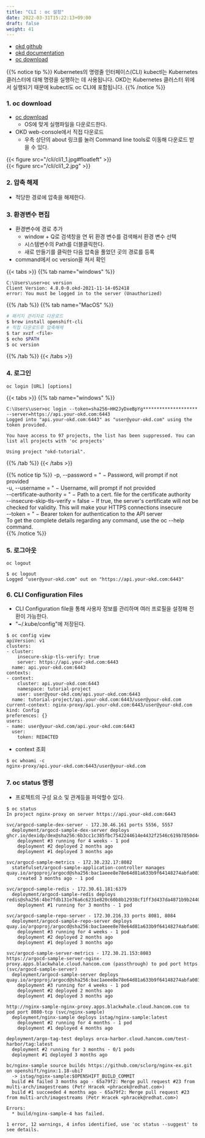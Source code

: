 ```yaml
---
title: "CLI : oc 설정"
date: 2022-03-31T15:22:13+09:00
draft: false
weight: 41
---
```


- [okd github](https://github.com/openshift/okd)  
- [okd documentation](https://docs.okd.io/latest/cli_reference/openshift_cli/getting-started-cli.html#cli-getting-started)  
- [oc download](https://github.com/openshift/okd/releases)  


{{% notice tip %}}
Kubernetes의 명령줄 인터페이스(CLI) kubectl는 Kubernetes 클러스터에 대해 명령을 실행하는 데 사용됩니다. 
OKD는 Kubernetes 클러스터 위에서 실행되기 때문에 kubectl도 oc CLI에 포함됩니다.
{{% /notice %}}

### 1. oc download
- [oc download](https://github.com/openshift/okd/releases)  
  - OS에 맞게 실행파일을 다운로드한다. 
- OKD web-console에서 직접 다운로드
  - 우측 상단의 about 링크를 눌러 Command line tools로 이동해 다운로드 받을 수 있다.  

{{< figure src="/cli/cli1_1.jpg#floatleft" >}}   
{{< figure src="/cli/cli1_2.jpg" >}}   

### 2. 압축 해제
- 적당한 경로에 압축을 해제한다. 

### 3. 환경변수 편집
* 환경변수에 경로 추가  
  * window + Q로 검색창을 연 뒤 환경 변수를 검색해서 환경 변수 선택  
  * 시스템변수의 Path를 더블클릭한다.  
  * 새로 만들기를 클릭한 다음 압축을 풀었던 곳의 경로를 등록  
* command에서 oc version을 쳐서 확인


{{< tabs >}}
{{% tab name="windows" %}}
```windows
C:\Users\user>oc version
Client Version: 4.8.0-0.okd-2021-11-14-052418
error: You must be logged in to the server (Unauthorized)
```
{{% /tab %}}
{{% tab name="MacOS" %}}
```Bash
# 패키지 관리자로 다운로드
$ brew install openshift-cli
# 직접 다운로드후 압축해제
$ tar xvzf <file>
$ echo $PATH
$ oc version
```
{{% /tab %}}
{{< /tabs >}}

### 4. 로그인
```
oc login [URL] [options]
```

{{< tabs >}}
{{% tab name="windows" %}}
```windows
C:\Users\user>oc login --token=sha256~HH2JyDxeBpYg******************** --server=https://api.your-okd.com:6443
Logged into "api.your-okd.com:6443" as "user@your-okd.com" using the token provided.

You have access to 97 projects, the list has been suppressed. You can list all projects with 'oc projects'

Using project "okd-tutorial".
```
{{% /tab %}}
{{< /tabs >}}

{{% notice tip %}}
-p, --password = " − Password, will prompt if not provided  
-u, --username = " − Username, will prompt if not provided  
--certificate-authority = " − Path to a cert. file for the certificate authority  
--insecure-skip-tls-verify = false − If true, the server's certificate will not be checked for validity. This will make your HTTPS connections insecure  
--token = " − Bearer token for authentication to the API server  
To get the complete details regarding any command, use the oc <Command Name> --help command.  
{{% /notice %}}


### 5. 로그아웃
```
oc logout
```

```
$ oc logout
Logged "user@your-okd.com" out on "https://api.your-okd.com:6443"
```

### 6. CLI Configuration Files
- CLI Configuration file을 통해 사용자 정보를 관리하며 여러 프로필을 설정해 전환이 가능한다. 
- "~/.kube/config"에 저장된다. 

```
$ oc config view
apiVersion: v1
clusters:
- cluster:
    insecure-skip-tls-verify: true
    server: https://api.your-okd.com:6443
  name: api.your-okd.com:6443
contexts:
- context:
    cluster: api.your-okd.com:6443
    namespace: tutorial-project
    user: user@your-okd.com/api.your-okd.com:6443
  name: tutorial-project/api.your-okd.com:6443/user@your-okd.com
current-context: nginx-proxy/api.your-okd.com:6443/user@your-okd.com
kind: Config
preferences: {}
users:
- name: user@your-okd.com/api.your-okd.com:6443
  user:
    token: REDACTED
```

- context 조회
```
$ oc whoami -c
nginx-proxy/api.your-okd.com:6443/user@your-okd.com
```

### 7. oc status 명령
- 프로젝트의 구성 요소 및 관계등을 파악할수 있다. 
``` command
$ oc status
In project nginx-proxy on server https://api.your-okd.com:6443

svc/argocd-sample-dex-server - 172.30.46.161 ports 5556, 5557
  deployment/argocd-sample-dex-server deploys ghcr.io/dexidp/dex@sha256:6b3cc1c385fbc7542244614e4432f2546c619b7850d44d2379c598309a06bed8
    deployment #3 running for 4 weeks - 1 pod
    deployment #2 deployed 2 months ago
    deployment #1 deployed 3 months ago

svc/argocd-sample-metrics - 172.30.232.17:8082
  statefulset/argocd-sample-application-controller manages quay.io/argoproj/argocd@sha256:bac1aeee8e78e64d81a633b9f64148274abfa003165544354e2ebf1335b6ee73
    created 3 months ago - 1 pod

svc/argocd-sample-redis - 172.30.61.181:6379
  deployment/argocd-sample-redis deploys redis@sha256:4be7fdb131e76a6c6231e820c60b8b12938cf1ff3d437da4871b9b2440f4e385
    deployment #1 running for 3 months - 1 pod

svc/argocd-sample-repo-server - 172.30.216.33 ports 8081, 8084
  deployment/argocd-sample-repo-server deploys quay.io/argoproj/argocd@sha256:bac1aeee8e78e64d81a633b9f64148274abfa003165544354e2ebf1335b6ee73
    deployment #3 running for 4 weeks - 1 pod
    deployment #2 deployed 2 months ago
    deployment #1 deployed 3 months ago

svc/argocd-sample-server-metrics - 172.30.21.153:8083
https://argocd-sample-server-nginx-proxy.apps.blackwhale.cloud.hancom.com (passthrough) to pod port https (svc/argocd-sample-server)
  deployment/argocd-sample-server deploys quay.io/argoproj/argocd@sha256:bac1aeee8e78e64d81a633b9f64148274abfa003165544354e2ebf1335b6ee73
    deployment #3 running for 4 weeks - 1 pod
    deployment #2 deployed 2 months ago
    deployment #1 deployed 3 months ago

http://nginx-sample-nginx-proxy.apps.blackwhale.cloud.hancom.com to pod port 8080-tcp (svc/nginx-sample)
  deployment/nginx-sample deploys istag/nginx-sample:latest
    deployment #2 running for 4 months - 1 pod
    deployment #1 deployed 4 months ago

deployment/argo-tag-test deploys orca-harbor.cloud.hancom.com/test-harbor/tag:latest
  deployment #2 running for 3 months - 0/1 pods
  deployment #1 deployed 3 months ago

bc/nginx-sample source builds https://github.com/sclorg/nginx-ex.git on openshift/nginx:1.18-ubi7
  -> istag/nginx-sample:$OPENSHIFT_BUILD_COMMIT
  build #4 failed 3 months ago - 65a79f2: Merge pull request #23 from multi-arch/imagestreams (Petr Hracek <phracek@redhat.com>)
  build #1 succeeded 4 months ago - 65a79f2: Merge pull request #23 from multi-arch/imagestreams (Petr Hracek <phracek@redhat.com>)

Errors:
  * build/nginx-sample-4 has failed.

1 error, 12 warnings, 4 infos identified, use 'oc status --suggest' to see details.
```